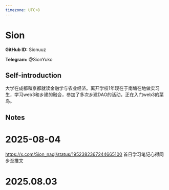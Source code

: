 ```yaml
---
timezone: UTC+8
---
```


# Sion

**GitHub ID:** Sionuuz

**Telegram:** @SionYuko

## Self-introduction

大学在成都和京都就读金融学与农业经济。离开学校1年现在于南塘在地做实习生，学习web3和乡建的融合，参加了多次乡建DAO的活动，正在入门web3的菜鸟。

## Notes

<!-- Content_START -->
# 2025-08-04

https://x.com/Sion_nagi/status/1952382367244665100
首日学习笔记心得同步至推文


# 2025.08.03


<!-- Content_END -->
